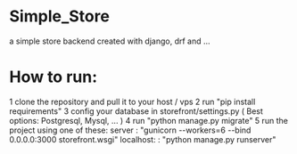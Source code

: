 # Simple_Store
a simple store backend created with django, drf and ...


# How to run:
1 clone the repository and pull it to your host / vps
2 run "pip install requirements"
3 config your database in storefront/settings.py ( Best options: Postgresql, Mysql, ... )
4 run "python manage.py migrate"
5 run the project using one of these:
 server     : "gunicorn --workers=6 --bind 0.0.0.0:3000 storefront.wsgi"
 localhost: : "python manage.py runserver"
